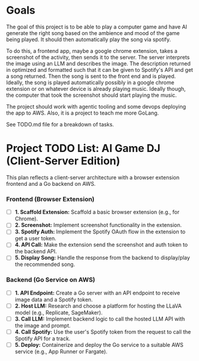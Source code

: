 # Goals

The goal of this project is to be able to play a computer game and have AI
generate the right song based on the ambience and mood of the game being played.
It should then automatically play the song via spotify.

To do this, a frontend app, maybe a google chrome extension, takes a screenshot
of the activity, then sends it to the server. The server interprets the image
using an LLM and describes the
image. The description returned in optimized and formatted such that it can be
given to Spotify's API and get a song returned. Then the song is sent to the
front end and is played. Ideally, the song is played automatically possibly in
a google chrome extension or on whatever device is already playing music.
Ideally though, the computer that took the screenshot should start playing the
music.

The project should work with agentic tooling and some devops deploying the app
to AWS. Also, it is a project to teach me more GoLang.

See TODO.md file for a breakdown of tasks.

# Project TODO List: AI Game DJ (Client-Server Edition)

This plan reflects a client-server architecture with a browser extension frontend and a Go backend on AWS.

### Frontend (Browser Extension)

- [ ] **1. Scaffold Extension:** Scaffold a basic browser extension (e.g., for Chrome).
- [ ] **2. Screenshot:** Implement screenshot functionality in the extension.
- [ ] **3. Spotify Auth:** Implement the Spotify OAuth flow in the extension to get a user token.
- [ ] **4. API Call:** Make the extension send the screenshot and auth token to the backend API.
- [ ] **5. Display Song:** Handle the response from the backend to display/play the recommended song.

### Backend (Go Service on AWS)

- [ ] **1. API Endpoint:** Create a Go server with an API endpoint to receive image data and a Spotify token.
- [ ] **2. Host LLM:** Research and choose a platform for hosting the LLaVA model (e.g., Replicate, SageMaker).
- [ ] **3. Call LLM:** Implement backend logic to call the hosted LLM API with the image and prompt.
- [ ] **4. Call Spotify:** Use the user's Spotify token from the request to call the Spotify API for a track.
- [ ] **5. Deploy:** Containerize and deploy the Go service to a suitable AWS service (e.g., App Runner or Fargate).
